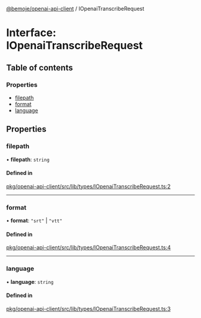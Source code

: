 [@bemoje/openai-api-client](https://github.com/bemoje/tsmono/blob/main/pkg/openai-api-client/docs/md/index.md) / IOpenaiTranscribeRequest

# Interface: IOpenaiTranscribeRequest

## Table of contents

### Properties

- [filepath](https://github.com/bemoje/tsmono/blob/main/pkg/openai-api-client/docs/md/interfaces/IOpenaiTranscribeRequest.md#filepath)
- [format](https://github.com/bemoje/tsmono/blob/main/pkg/openai-api-client/docs/md/interfaces/IOpenaiTranscribeRequest.md#format)
- [language](https://github.com/bemoje/tsmono/blob/main/pkg/openai-api-client/docs/md/interfaces/IOpenaiTranscribeRequest.md#language)

## Properties

### filepath

• **filepath**: `string`

#### Defined in

[pkg/openai-api-client/src/lib/types/IOpenaiTranscribeRequest.ts:2](https://github.com/bemoje/tsmono/blob/ad6c8c6/pkg/openai-api-client/src/lib/types/IOpenaiTranscribeRequest.ts#L2)

___

### format

• **format**: ``"srt"`` \| ``"vtt"``

#### Defined in

[pkg/openai-api-client/src/lib/types/IOpenaiTranscribeRequest.ts:4](https://github.com/bemoje/tsmono/blob/ad6c8c6/pkg/openai-api-client/src/lib/types/IOpenaiTranscribeRequest.ts#L4)

___

### language

• **language**: `string`

#### Defined in

[pkg/openai-api-client/src/lib/types/IOpenaiTranscribeRequest.ts:3](https://github.com/bemoje/tsmono/blob/ad6c8c6/pkg/openai-api-client/src/lib/types/IOpenaiTranscribeRequest.ts#L3)

